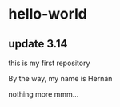 # hello-world
## update 3.14

this is my first repository

By the way, my name is Hernán

nothing more
mmm...
